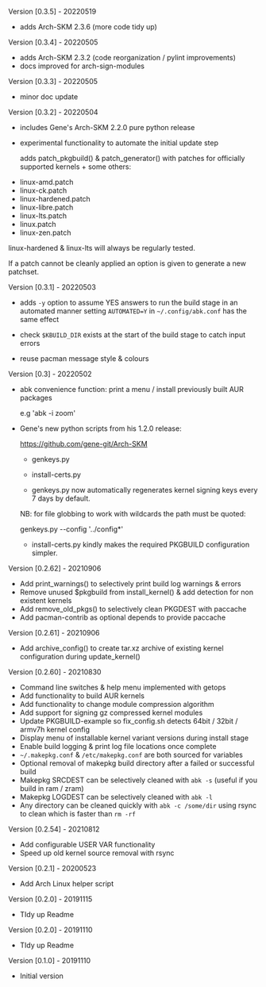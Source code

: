 Version [0.3.5]                                                       - 20220519
 - adds Arch-SKM 2.3.6 (more code tidy up)

Version [0.3.4]                                                       - 20220505
 - adds Arch-SKM 2.3.2 (code reorganization / pylint improvements)
 - docs improved for arch-sign-modules

Version [0.3.3]                                                       - 20220505
 - minor doc update

Version [0.3.2]                                                       - 20220504
 - includes Gene's Arch-SKM 2.2.0 pure python release

 - experimental functionality to automate the initial update step

   adds patch_pkgbuild() & patch_generator() with patches for officially
   supported kernels + some others:

 * linux-amd.patch
 * linux-ck.patch
 * linux-hardened.patch
 * linux-libre.patch
 * linux-lts.patch
 * linux.patch
 * linux-zen.patch

 linux-hardened & linux-lts will always be regularly tested.

 If a patch cannot be cleanly applied an option is given to generate a new patchset.

Version [0.3.1]                                                       - 20220503
 - adds `-y` option to assume YES answers to run the build stage in an automated manner
   setting `AUTOMATED=Y` in `~/.config/abk.conf` has the same effect

 - check `$KBUILD_DIR` exists at the start of the build stage to catch input errors

 - reuse pacman message style & colours

Version [0.3]                                                       - 20220502
 - abk convenience function: print a menu / install previously built AUR packages

   e.g 'abk -i zoom'

 - Gene's new python scripts from his 1.2.0 release:

   https://github.com/gene-git/Arch-SKM

   * genkeys.py
   * install-certs.py

   * genkeys.py now automatically regenerates kernel signing keys every 7 days by default.

   NB: for file globbing to work with wildcards the path must be quoted:

   genkeys.py --config '../config*'

   * install-certs.py kindly makes the required PKGBUILD configuration simpler.

Version [0.2.62]                                                    - 20210906
 - Add print_warnings() to selectively print build log warnings & errors
 - Remove unused $pkgbuild from install_kernel() & add detection for non existent
   kernels
 - Add remove_old_pkgs() to selectively clean PKGDEST with paccache
 - Add pacman-contrib as optional depends to provide paccache

Version [0.2.61]                                                    - 20210906
 - Add archive_config() to create tar.xz archive of existing kernel configuration
   during update_kernel()

Version [0.2.60]                                                    - 20210830
 - Command line switches & help menu implemented with getops
 - Add functionality to build AUR kernels
 - Add functionality to change module compression algorithm
 - Add support for signing gz compressed kernel modules
 - Update PKGBUILD-example so fix_config.sh detects 64bit / 32bit / armv7h kernel config
 - Display menu of installable kernel variant versions during install stage
 - Enable build logging & print log file locations once complete
 - `~/.makepkg.conf` & `/etc/makepkg.conf` are both sourced for variables
 - Optional removal of makepkg build directory after a failed or successful build
 - Makepkg SRCDEST can be selectively cleaned with `abk -s` (useful if you
   build in ram / zram)
 - Makepkg LOGDEST can be selectively cleaned with `abk -l`
 - Any directory can be cleaned quickly with `abk -c /some/dir` using rsync to clean
   which is faster than `rm -rf`

Version [0.2.54]                                                    - 20210812
  - Add configurable USER VAR functionality
  - Speed up old kernel source removal with rsync

Version [0.2.1]                                                     - 20200523
  - Add Arch Linux helper script

Version [0.2.0]                                                     - 20191115
  - TIdy up Readme

Version [0.2.0]                                                     - 20191110
  - TIdy up Readme

Version [0.1.0]                                                     - 20191110
  - Initial version
